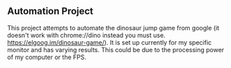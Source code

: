## Automation Project

This project attempts to automate the dinosaur jump game from google (it doesn't work with chrome://dino instead you must use. https://elgoog.im/dinosaur-game/). It is set up currently for my specific monitor and has varying results. This could be due to the processing power of my computer or the FPS.
